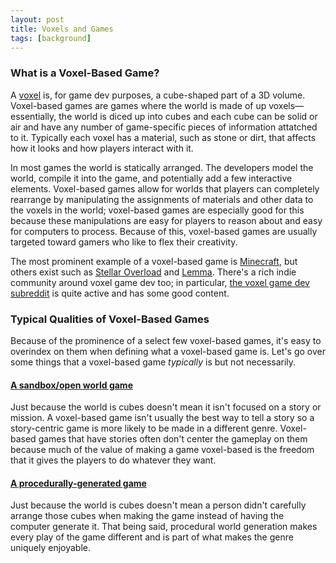 ```yaml
---
layout: post
title: Voxels and Games
tags: [background]
---
```


### What is a Voxel-Based Game?

A [voxel](https://en.wikipedia.org/wiki/Voxel) is, for game dev purposes, a cube-shaped part of a 3D volume. Voxel-based games are games where the world is made of up voxels—essentially, the world is diced up into cubes and each cube can be solid or air and have any number of game-specific pieces of information attatched to it. Typically each voxel has a material, such as stone or dirt, that affects how it looks and how players interact with it.

In most games the world is statically arranged. The developers model the world, compile it into the game, and potentially add a few interactive elements. Voxel-based games allow for worlds that players can completely rearrange by manipulating the assignments of materials and other data to the voxels in the world; voxel-based games are especially good for this because these manipulations are easy for players to reason about and easy for computers to process. Because of this, voxel-based games are usually targeted toward gamers who like to flex their creativity.

The most prominent example of a voxel-based game is [Minecraft](https://minecraft.net/en-us/), but others exist such as [Stellar Overload](http://www.stellar-overload.com/) and [Lemma](http://lemmagame.com/). There's a rich indie community around voxel game dev too; in particular, [the voxel game dev subreddit](https://www.reddit.com/r/VoxelGameDev/) is quite active and has some good content.

### Typical Qualities of Voxel-Based Games

Because of the prominence of a select few voxel-based games, it's easy to overindex on them when defining what a voxel-based game is. Let's go over some things that a voxel-based game _typically_ is but not necessarily.

#### [A sandbox/open world game](https://en.wikipedia.org/wiki/Open_world)
Just because the world is cubes doesn't mean it isn't focused on a story or mission. A voxel-based game isn't usually the best way to tell a story so a story-centric game is more likely to be made in a different genre. Voxel-based games that have stories often don't center the gameplay on them because much of the value of making a game voxel-based is the freedom that it gives the players to do whatever they want.

#### [A procedurally-generated game](https://en.wikipedia.org/wiki/Procedural_generation)
Just because the world is cubes doesn't mean a person didn't carefully arrange those cubes when making the game instead of having the computer generate it. That being said, procedural world generation makes every play of the game different and is part of what makes the genre uniquely enjoyable.
